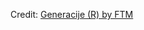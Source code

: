 <div id="observablehq-9e560aac"></div>
<p>Credit: <a href="https://observablehq.com/d/410aa8aa83984092">Generacije (R) by FTM</a></p>

<link rel="stylesheet" href="https://cdn.jsdelivr.net/npm/@observablehq/inspector@5/dist/inspector.css">
<script type="module">
import {Runtime, Inspector} from "https://cdn.jsdelivr.net/npm/@observablehq/runtime@5/dist/runtime.js";
import define from "https://api.observablehq.com/d/410aa8aa83984092.js?";
new Runtime().module(define, Inspector.into("#observablehq-9e560aac"));
</script>
